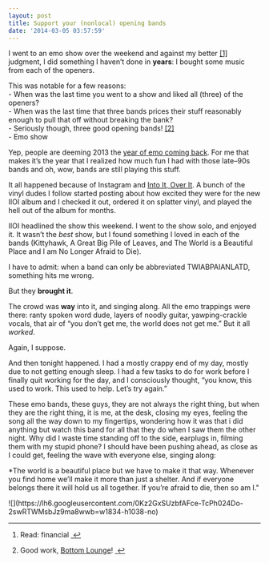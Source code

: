 ```yaml
---
layout: post
title: Support your (nonlocal) opening bands
date: '2014-03-05 03:57:59'
---
```


<p>I went to an emo show over the weekend and against my better <a href="#fn:1" id="fnref:1" title="see footnote" class="footnote">[1]</a> judgment, I did something I haven&#8217;t done in <strong>years</strong>: I bought some music from each of the openers. </p>

<p>This was notable for a few reasons:<br/>
 - When was the last time you went to a show and liked all (three) of the openers?<br/>
 - When was the last time that three bands prices their stuff reasonably enough to pull that off without breaking the bank?<br/>
 - Seriously though, three good opening bands! <a href="#fn:2" id="fnref:2" title="see footnote" class="footnote">[2]</a><br/>
 - Emo show </p>

<p>Yep, people are deeming 2013 the <a href="http://www.chicagoreader.com/chicago/emo-twiabp-topshelf-swerp-capn-jazz-midwestern-braid-reflex/Content?oid=10550897">year of emo coming back</a>. For me that makes it&#8217;s the year that I realized how much fun I had with those late&#8211;90s bands and oh, wow, bands are still playing this stuff. </p>

<p>It all happened because of Instagram and <a href="http://intoitoverit.com">Into It, Over It</a>. A bunch of the vinyl dudes I follow started posting about how excited they were for the new IIOI album and I checked it out, ordered it on splatter vinyl, and played the hell out of the album for months. </p>

<p>IIOI headlined the show this weekend. I went to the show solo, and enjoyed it. It wasn&#8217;t the <em>best</em> show, but I found something I loved in each of the bands (Kittyhawk, A Great Big Pile of Leaves, and The World is a Beautiful Place and I am No Longer Afraid to Die). </p>

<p>I have to admit: when a band can only be abbreviated TWIABPAIANLATD, something hits me wrong. </p>

<p>But they <strong>brought it</strong>. </p>

<p>The crowd was <strong>way</strong> into it, and singing along. All the emo trappings were there: ranty spoken word dude, layers of noodly guitar, yawping-crackle vocals, that air of &#8220;you don&#8217;t get me, the world does not get me.&#8221; But it all <em>worked</em>. </p>

<p>Again, I suppose. </p>

<p>And then tonight happened. I had a mostly crappy end of my day, mostly due to not getting enough sleep. I had a few tasks to do for work before I finally quit working for the day, and I consciously thought, &#8220;you know, this used to work. This used to help. Let&#8217;s try again.&#8221; </p>

<p>These emo bands, these guys, they are not always the right thing, but when they are the right thing, it is me, at the desk, closing my eyes, feeling the song all the way down to my fingertips, wondering how it was that i did anything but watch this band for all that they do when I saw them the other night. Why did I waste time standing off to the side, earplugs in, filming them with my stupid phone? I should have been pushing ahead, as close as I could get, feeling the wave with everyone else, singing along: </p>

<p>*The world is a beautiful place but we have to make it that way. Whenever you find home we&#8217;ll make it more than just a shelter. And if everyone belongs there it will hold us all together. If you&#8217;re afraid to die, then so am I.&quot; </p>
![](https://lh6.googleusercontent.com/0Kz2GxSUzbfAFce-TcPh024Do-2swRTWMsbJz9ma8wwb=w1834-h1038-no)
<div class="footnotes">
<hr />
<ol>

<li id="fn:1">
<p>Read: financial  <a href="#fnref:1" title="return to article" class="reversefootnote">&#160;&#8617;</a></p>
</li>

<li id="fn:2">
<p>Good work, <a href="http://bottomlounge.com/">Bottom Lounge</a>!  <a href="#fnref:2" title="return to article" class="reversefootnote">&#160;&#8617;</a></p>
</li>

</ol>
</div>
